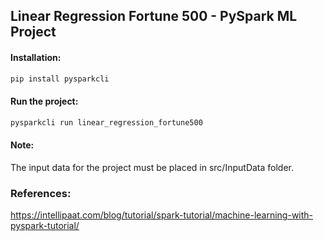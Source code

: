 ## Linear Regression Fortune 500 - PySpark ML Project

#### Installation:
```python
pip install pysparkcli
```

#### Run the project:
```python
pysparkcli run linear_regression_fortune500
```

#### Note:
The input data for the project must be placed in src/InputData folder.

### References:
https://intellipaat.com/blog/tutorial/spark-tutorial/machine-learning-with-pyspark-tutorial/
